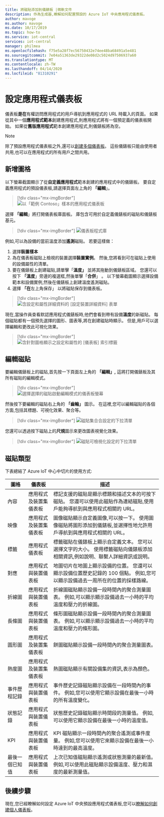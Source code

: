 ```yaml
---
title: 將磁貼添加到儀錶板 |微軟文件
description: 作為生成器,瞭解如何配置預設的 Azure IoT 中央應用程式儀表板。
author: mavoge
ms.author: mavoge
ms.date: 10/17/2019
ms.topic: how-to
ms.service: iot-central
services: iot-central
manager: philmea
ms.openlocfilehash: f75e5a28f7ec56750432e74ee48ba68491a5e481
ms.sourcegitcommit: 7e04a51363de29322de08d2c5024d97506937a60
ms.translationtype: MT
ms.contentlocale: zh-TW
ms.lasthandoff: 04/14/2020
ms.locfileid: "81310291"
---
```

# <a name="configure-the-application-dashboard"></a>設定應用程式儀表板

儀表板**是在**有權訪問應用程式的用戶導航到應用程式的 URL 時載入的頁面。 如果從其中一個**應用程式範本**創建應用程式,則應用程式將有一個預定義的儀表板開始。 如果從**舊版應用程式**範本創建應用程式,則儀錶板將為空。

> [!NOTE]
> 除了預設應用程式儀表板之外,還可以[創建多個儀表板](howto-create-personal-dashboards.md)。 這些儀錶板只能由使用者共用,也可以在應用程式的所有用戶之間共用。 

## <a name="add-tiles"></a>新增圖格

以下螢幕截圖顯示了從**自定義應用程式**範本創建的應用程式中的儀錶板。 要自定義應用程式的預設儀表板,請選擇頁面左上角的 **「編輯**」。

> [!div class="mx-imgBorder"]
> ![以「範例 Contoso」樣本的應用程式儀表板](media/howto-add-tiles-to-your-dashboard/dashboard-sample-contoso.png)

選擇 **「編輯**」將打開儀表板庫面板。 庫包含可用於自定義儀錶板的磁貼和儀錶板基元。

> [!div class="mx-imgBorder"]
> ![儀表板程式庫](media/howto-add-tiles-to-your-dashboard/dashboard-library.png)

例如,可以為設備的當前溫度添加**遙測**磁貼。 若要這樣做：
1. 選擇**裝置樣本**
1. 為在儀表板磁貼上檢視的裝置選擇**裝置實例**。 然後,您將看到可在磁貼上使用的設備屬性的清單。
1. 要在儀錶板上創建磁貼,請單擊「**溫度」** 並將其拖動到儀錶板區域。 您還可以按下 **「溫度**」旁邊的複選框,然後單擊「**合併**」 。 以下螢幕截圖顯示選擇設備範本和設備實例,然後在儀錶板上創建溫度遙測磁貼。
1. 選擇 **「在**左上角保存」 以將磁貼保存到儀表板。

> [!div class="mx-imgBorder"]
> ![含設定和屬性詳細資料的 [設定裝置詳細資料] 表單](media/howto-add-tiles-to-your-dashboard/device-details.png)

現在,當操作員查看默認應用程式儀錶板時,他們會看到帶有設備**溫度**的新磁貼。 每個磁貼都有一個預先選擇的圖形、圖表等,將在創建磁貼時顯示。 但是,用戶可以選擇編輯和更改此可視化效果。 

> [!div class="mx-imgBorder"]
> ![含針對圖格顯示之設定和屬性的 [儀表板] 索引標籤](media/howto-add-tiles-to-your-dashboard/settings-and-properties.png)

## <a name="edit-tiles"></a>編輯磁貼

要編輯儀錶板上的磁貼,首先按一下頁面左上角的 **「編輯」,** 這將打開儀錶板及其所有磁貼的編輯模式。 

> [!div class="mx-imgBorder"]
> ![選擇選擇的磁貼啟動編輯模式的儀表板螢幕](media/howto-add-tiles-to-your-dashboard/edit-mode.png)

然後按下要編輯的磁貼右上角的 **「齒輪」** 圖示。 在這裡,您可以編輯磁貼的各個方面,包括其標題、可視化效果、聚合等。

> [!div class="mx-imgBorder"]
> ![磁貼集合合設定的下拉清單](media/howto-add-tiles-to-your-dashboard/aggregation-settings.png)

您還可以透過按下磁貼上的**尺規**圖示來更改圖表視覺化效果。

> [!div class="mx-imgBorder"]
> ![磁貼可檢視化設定的下拉清單](media/howto-add-tiles-to-your-dashboard/visualization-settings.png)

## <a name="tile-types"></a>磁貼類型

下表總結了 Azure IoT 中心中切片的使用方式:
 
| 圖格 | 儀表板 | 描述
| ----------- | ------- | ------- |
| 內容 | 應用程式及裝置集儀表板 |標記支援的磁貼是顯示標題和描述文本的可按下磁貼。 您還可以使用此磁貼作為連結磁貼,使用戶能夠導航到與應用程式相關的 URL。|
| 映像 | 應用程式及裝置集儀表板 |圖像磁貼顯示自定義圖像,可以按一下。 使用圖像磁貼將圖形添加到儀錶板,並選擇性地允許用戶導航到與應用程式相關的 URL。|
| 標籤 | 應用程式儀表板 |標籤磁貼在儀錶板上顯示自定義文本。 您可以選擇文字的大小。 使用標籤磁貼向儀錶板添加相關資訊,例如說明、聯繫人詳細資訊或説明。|
| 對應 | 應用程式與裝置儀表板 |地圖切片在地圖上顯示設備的位置。 您還可以顯示設備位置歷史記錄的 100 個點。 例如,您可以顯示設備過去一周所在的位置的採樣路線。|
| 折線圖 | 應用程式與裝置儀表板 |折線圖磁貼顯示設備一段時間內的聚合測量圖表。 例如,可以顯示顯示設備過去一小時的平均溫度和壓力的折線圖。|
| 長條圖 | 應用程式與裝置儀表板 |條形圖磁貼顯示設備一段時間內的聚合測量圖表。 例如,可以顯示顯示設備過去一小時的平均溫度和壓力的條形圖。|
| 圓形圖 | 應用程式及裝置集儀表板 |餅圖磁貼顯示設備一段時間內的聚合測量圖表。|
| 熱度圖 | 應用程式及裝置集儀表板 |熱圖磁貼顯示有關設備集的資訊,表示為顏色。|
| 事件歷程記錄 | 應用程式與裝置儀表板 |事件歷史記錄磁貼顯示設備在一段時間內的事件。 例如,您可以使用它顯示設備在最後一小時的所有溫度變化。|
| 狀態記錄 | 應用程式與裝置儀表板 |狀態歷史記錄磁貼顯示時間段的測量值。 例如,可以使用它顯示設備在最後一小時的溫度值。|
| KPI | 應用程式與裝置儀表板 | KPI 磁貼顯示一段時間內的聚合遙測或事件度量。 例如,您可以使用它來顯示設備在最後一小時達到的最高溫度。|
| 最後一個已知值 | 應用程式與裝置儀表板 |上次已知值磁貼顯示遙測或狀態測量的最新值。 例如,可以使用此磁貼顯示設備溫度、壓力和濕度的最新測量值。|

## <a name="next-steps"></a>後續步驟

現在,您已經瞭解如何設定 Azure IoT 中央預設應用程式儀表板,您可以[瞭解如何創建個人儀表板](howto-create-personal-dashboards.md)。

